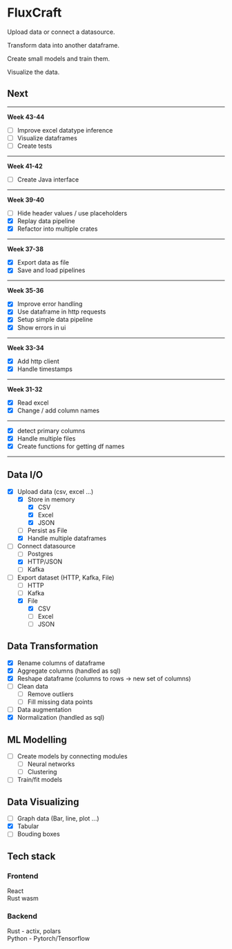 # FluxCraft

Upload data or connect a datasource.

Transform data into another dataframe.

Create small models and train them.

Visualize the data.

## Next

---

**Week 43-44**

- [ ] Improve excel datatype inference
- [ ] Visualize dataframes
- [ ] Create tests

---

**Week 41-42**

- [ ] Create Java interface

---

**Week 39-40**

- [ ] Hide header values / use placeholders
- [x] Replay data pipeline
- [x] Refactor into multiple crates

---

**Week 37-38**

- [x] Export data as file
- [x] Save and load pipelines

---

**Week 35-36**

- [x] Improve error handling
- [x] Use dataframe in http requests
- [x] Setup simple data pipeline
- [x] Show errors in ui

---

**Week 33-34**

- [x] Add http client
- [x] Handle timestamps

---

**Week 31-32**

- [x] Read excel
- [x] Change / add column names

---

- [x] detect primary columns
- [x] Handle multiple files
- [x] Create functions for getting df names

---

## Data I/O

- [x] Upload data (csv, excel ...)
  - [x] Store in memory
    - [x] CSV
    - [x] Excel
    - [x] JSON
  - [ ] Persist as File
  - [x] Handle multiple dataframes
- [ ] Connect datasource
  - [ ] Postgres
  - [x] HTTP/JSON
  - [ ] Kafka
- [ ] Export dataset (HTTP, Kafka, File)
  - [ ] HTTP
  - [ ] Kafka
  - [x] File
    - [x] CSV
    - [ ] Excel
    - [ ] JSON

## Data Transformation

- [x] Rename columns of dataframe
- [x] Aggregate columns (handled as sql)
- [x] Reshape dataframe (columns to rows -> new set of columns)
- [ ] Clean data
  - [ ] Remove outliers
  - [ ] Fill missing data points
- [ ] Data augmentation
- [x] Normalization (handled as sql)

## ML Modelling

- [ ] Create models by connecting modules
  - [ ] Neural networks
  - [ ] Clustering
- [ ] Train/fit models

## Data Visualizing

- [ ] Graph data (Bar, line, plot ...)
- [x] Tabular
- [ ] Bouding boxes

## Tech stack

### Frontend

React<br>
Rust wasm

### Backend

Rust - actix, polars<br>
Python - Pytorch/Tensorflow
